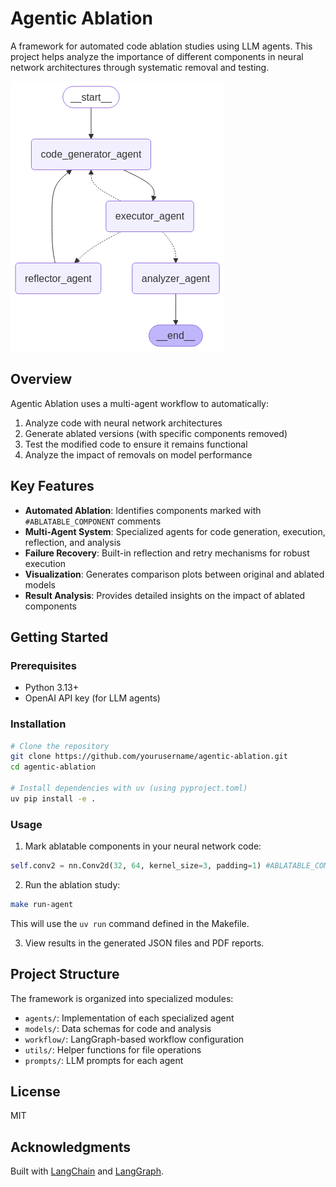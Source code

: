 # Agentic Ablation

A framework for automated code ablation studies using LLM agents. This project helps analyze the importance of different components in neural network architectures through systematic removal and testing.

![Ablation](/sources/ablation_study.png)
## Overview

Agentic Ablation uses a multi-agent workflow to automatically:
1. Analyze code with neural network architectures
2. Generate ablated versions (with specific components removed)
3. Test the modified code to ensure it remains functional
4. Analyze the impact of removals on model performance

## Key Features

- **Automated Ablation**: Identifies components marked with `#ABLATABLE_COMPONENT` comments
- **Multi-Agent System**: Specialized agents for code generation, execution, reflection, and analysis
- **Failure Recovery**: Built-in reflection and retry mechanisms for robust execution
- **Visualization**: Generates comparison plots between original and ablated models
- **Result Analysis**: Provides detailed insights on the impact of ablated components

## Getting Started

### Prerequisites

- Python 3.13+
- OpenAI API key (for LLM agents)

### Installation

```bash
# Clone the repository
git clone https://github.com/yourusername/agentic-ablation.git
cd agentic-ablation

# Install dependencies with uv (using pyproject.toml)
uv pip install -e .
```

### Usage

1. Mark ablatable components in your neural network code:
```python
self.conv2 = nn.Conv2d(32, 64, kernel_size=3, padding=1) #ABLATABLE_COMPONENT
```

2. Run the ablation study:
```bash
make run-agent
```
   This will use the `uv run` command defined in the Makefile.

3. View results in the generated JSON files and PDF reports.

## Project Structure

The framework is organized into specialized modules:
- `agents/`: Implementation of each specialized agent
- `models/`: Data schemas for code and analysis
- `workflow/`: LangGraph-based workflow configuration
- `utils/`: Helper functions for file operations
- `prompts/`: LLM prompts for each agent

## License

MIT

## Acknowledgments

Built with [LangChain](https://github.com/langchain-ai/langchain) and [LangGraph](https://github.com/langchain-ai/langgraph).